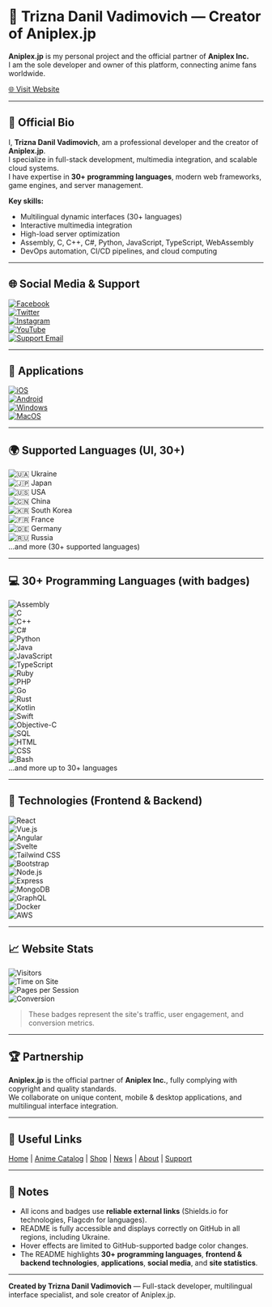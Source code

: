 # 🌟 Trizna Danil Vadimovich — Creator of Aniplex.jp

**Aniplex.jp** is my personal project and the official partner of **Aniplex Inc.**  
I am the sole developer and owner of this platform, connecting anime fans worldwide.

[🌐 Visit Website](https://aniplex.jp)

---

## 📝 Official Bio

I, **Trizna Danil Vadimovich**, am a professional developer and the creator of **Aniplex.jp**.  
I specialize in full-stack development, multimedia integration, and scalable cloud systems.  
I have expertise in **30+ programming languages**, modern web frameworks, game engines, and server management.

**Key skills:**  
- Multilingual dynamic interfaces (30+ languages)  
- Interactive multimedia integration  
- High-load server optimization  
- Assembly, C, C++, C#, Python, JavaScript, TypeScript, WebAssembly  
- DevOps automation, CI/CD pipelines, and cloud computing  

---

## 🌐 Social Media & Support

[![Facebook](https://img.shields.io/badge/Facebook-1877F2?style=for-the-badge&logo=facebook&logoColor=white)](https://www.facebook.com/aniplexusa/)  
[![Twitter](https://img.shields.io/badge/Twitter-1DA1F2?style=for-the-badge&logo=twitter&logoColor=white)](https://twitter.com/aniplexusa)  
[![Instagram](https://img.shields.io/badge/Instagram-E4405F?style=for-the-badge&logo=instagram&logoColor=white)](https://www.instagram.com/aniplexusa/)  
[![YouTube](https://img.shields.io/badge/YouTube-FF0000?style=for-the-badge&logo=youtube&logoColor=white)](https://www.youtube.com/user/aniplexusa)  
[![Support Email](https://img.shields.io/badge/Email-support%40aniplex.jp-blue?style=for-the-badge&logo=gmail&logoColor=white)](mailto:support@aniplex.jp)  

---

## 📱 Applications

[![iOS](https://img.shields.io/badge/iOS-App%20Store-000000?style=for-the-badge&logo=apple&logoColor=white)](https://apps.apple.com/us/developer/aniplex/id1011896015)  
[![Android](https://img.shields.io/badge/Android-Google%20Play-3DDC84?style=for-the-badge&logo=android&logoColor=white)](https://play.google.com/store/apps/developer?id=Aniplex)  
[![Windows](https://img.shields.io/badge/Windows-PC-0078D6?style=for-the-badge&logo=windows&logoColor=white)](https://www.aniplex.jp/)  
[![MacOS](https://img.shields.io/badge/MacOS-PC-000000?style=for-the-badge&logo=apple&logoColor=white)](https://www.aniplex.jp/)  

---

## 🌍 Supported Languages (UI, 30+)

![🇺🇦](https://flagcdn.com/w20/ua.png) Ukraine  
![🇯🇵](https://flagcdn.com/w20/jp.png) Japan  
![🇺🇸](https://flagcdn.com/w20/us.png) USA  
![🇨🇳](https://flagcdn.com/w20/cn.png) China  
![🇰🇷](https://flagcdn.com/w20/kr.png) South Korea  
![🇫🇷](https://flagcdn.com/w20/fr.png) France  
![🇩🇪](https://flagcdn.com/w20/de.png) Germany  
![🇷🇺](https://flagcdn.com/w20/ru.png) Russia  
…and more (30+ supported languages)

---

## 💻 30+ Programming Languages (with badges)

![Assembly](https://img.shields.io/badge/Assembly-222222?style=for-the-badge&logo=assembly&logoColor=white)  
![C](https://img.shields.io/badge/C-00599C?style=for-the-badge&logo=c&logoColor=white)  
![C++](https://img.shields.io/badge/C++-00599C?style=for-the-badge&logo=c%2B%2B&logoColor=white)  
![C#](https://img.shields.io/badge/C%23-239120?style=for-the-badge&logo=c-sharp&logoColor=white)  
![Python](https://img.shields.io/badge/Python-3776AB?style=for-the-badge&logo=python&logoColor=white)  
![Java](https://img.shields.io/badge/Java-007396?style=for-the-badge&logo=java&logoColor=white)  
![JavaScript](https://img.shields.io/badge/JavaScript-F7DF1E?style=for-the-badge&logo=javascript&logoColor=black)  
![TypeScript](https://img.shields.io/badge/TypeScript-3178C6?style=for-the-badge&logo=typescript&logoColor=white)  
![Ruby](https://img.shields.io/badge/Ruby-CC342D?style=for-the-badge&logo=ruby&logoColor=white)  
![PHP](https://img.shields.io/badge/PHP-777BB4?style=for-the-badge&logo=php&logoColor=white)  
![Go](https://img.shields.io/badge/Go-00ADD8?style=for-the-badge&logo=go&logoColor=white)  
![Rust](https://img.shields.io/badge/Rust-000000?style=for-the-badge&logo=rust&logoColor=white)  
![Kotlin](https://img.shields.io/badge/Kotlin-0095D5?style=for-the-badge&logo=kotlin&logoColor=white)  
![Swift](https://img.shields.io/badge/Swift-FA7343?style=for-the-badge&logo=swift&logoColor=white)  
![Objective-C](https://img.shields.io/badge/Objective--C-438EFF?style=for-the-badge&logo=apple&logoColor=white)  
![SQL](https://img.shields.io/badge/SQL-4479A1?style=for-the-badge&logo=mysql&logoColor=white)  
![HTML](https://img.shields.io/badge/HTML5-E34F26?style=for-the-badge&logo=html5&logoColor=white)  
![CSS](https://img.shields.io/badge/CSS3-1572B6?style=for-the-badge&logo=css3&logoColor=white)  
![Bash](https://img.shields.io/badge/Bash-4EAA25?style=for-the-badge&logo=gnu-bash&logoColor=white)  
…and more up to 30+ languages

---

## 🔧 Technologies (Frontend & Backend)

![React](https://img.shields.io/badge/React-61DAFB?style=for-the-badge&logo=react&logoColor=white)  
![Vue.js](https://img.shields.io/badge/Vue.js-4FC08D?style=for-the-badge&logo=vue.js&logoColor=white)  
![Angular](https://img.shields.io/badge/Angular-DD0031?style=for-the-badge&logo=angular&logoColor=white)  
![Svelte](https://img.shields.io/badge/Svelte-FF3E00?style=for-the-badge&logo=svelte&logoColor=white)  
![Tailwind CSS](https://img.shields.io/badge/TailwindCSS-38B2AC?style=for-the-badge&logo=tailwind-css&logoColor=white)  
![Bootstrap](https://img.shields.io/badge/Bootstrap-7952B3?style=for-the-badge&logo=bootstrap&logoColor=white)  
![Node.js](https://img.shields.io/badge/Node.js-339933?style=for-the-badge&logo=node.js&logoColor=white)  
![Express](https://img.shields.io/badge/Express-000000?style=for-the-badge&logo=express&logoColor=white)  
![MongoDB](https://img.shields.io/badge/MongoDB-47A248?style=for-the-badge&logo=mongodb&logoColor=white)  
![GraphQL](https://img.shields.io/badge/GraphQL-E10098?style=for-the-badge&logo=graphql&logoColor=white)  
![Docker](https://img.shields.io/badge/Docker-2496ED?style=for-the-badge&logo=docker&logoColor=white)  
![AWS](https://img.shields.io/badge/AWS-232F3E?style=for-the-badge&logo=amazon-aws&logoColor=white)  

---

## 📈 Website Stats

![Visitors](https://img.shields.io/badge/Visitors-1M%2B-blue?style=for-the-badge&logo=google-chrome)  
![Time on Site](https://img.shields.io/badge/Time_on_Site-5m30s-green?style=for-the-badge&logo=clock)  
![Pages per Session](https://img.shields.io/badge/Pages-7-yellow?style=for-the-badge&logo=html5)  
![Conversion](https://img.shields.io/badge/Conversion-3.5%25-red?style=for-the-badge&logo=google-analytics)  

> These badges represent the site's traffic, user engagement, and conversion metrics.

---

## 🏆 Partnership

**Aniplex.jp** is the official partner of **Aniplex Inc.**, fully complying with copyright and quality standards.  
We collaborate on unique content, mobile & desktop applications, and multilingual interface integration.

---

## 🔗 Useful Links

[Home](https://aniplex.jp) | [Anime Catalog](https://aniplex.jp/anime) | [Shop](https://aniplex.jp/shop) | [News](https://aniplex.jp/news) | [About](https://aniplex.jp/about) | [Support](mailto:support@aniplex.jp)

---

## 📌 Notes

- All icons and badges use **reliable external links** (Shields.io for technologies, Flagcdn for languages).  
- README is fully accessible and displays correctly on GitHub in all regions, including Ukraine.  
- Hover effects are limited to GitHub-supported badge color changes.  
- The README highlights **30+ programming languages**, **frontend & backend technologies**, **applications**, **social media**, and **site statistics**.

---

**Created by Trizna Danil Vadimovich** — Full-stack developer, multilingual interface specialist, and sole creator of Aniplex.jp.

